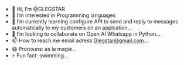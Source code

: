 - 👋 Hi, I’m @GLEGSTAR
- 👀 I’m interested in Programming languages
- 🌱 I’m currently learning configure API to send and reply to messages automatically to my customers on an applcation...
- 💞️ I’m looking to collaborate on Open AI Whatsapp in Python...
- 📫 How to reach me email adress Glegstar@gmail.com...
- 😄 Pronouns: as la magie...
- ⚡ Fun fact: swimming...

<!---
GLEGSTAR/GLEGSTAR is a ✨ special ✨ repository because its `README.md` (this file) appears on your GitHub profile.
You can click the Preview link to take a look at your changes.
--->
